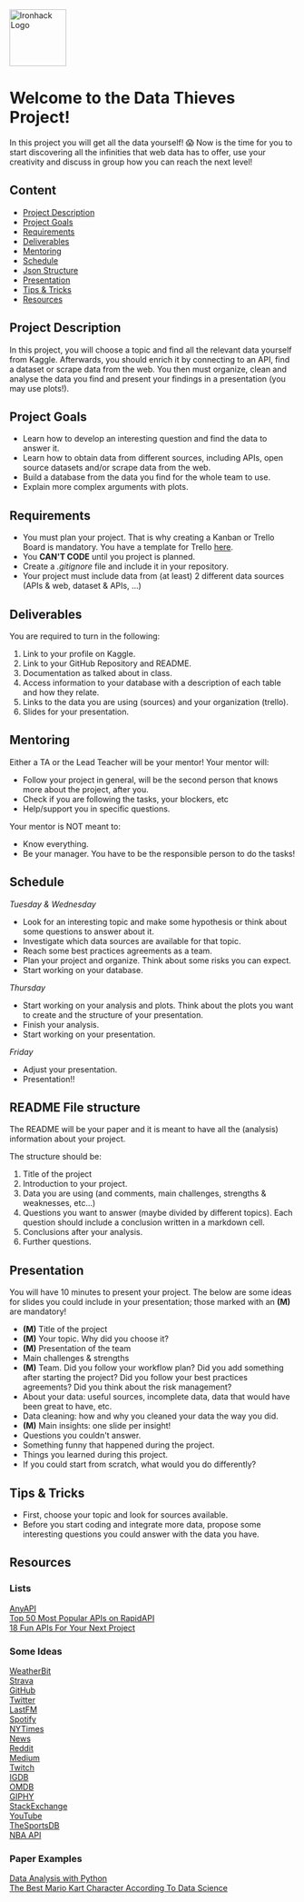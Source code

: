 <img src="https://bit.ly/2VnXWr2" alt="Ironhack Logo" width="100"/>

# Welcome to the Data Thieves Project!

In this project you will get all the data yourself! :scream:
Now is the time for you to start discovering all the infinities that web data has to offer, use your creativity and discuss in group how you can reach the next level!

## Content

- [Project Description](#project-description)
- [Project Goals](#project-goals)
- [Requirements](#requirements)
- [Deliverables](#deliverables)
- [Mentoring](#mentoring)
- [Schedule](#schedule)
- [Json Structure](#json-structure)
- [Presentation](#presentation)
- [Tips & Tricks](#tips-&-tricks)
- [Resources](#resources)

<a name="project-description"></a>

## Project Description

In this project, you will choose a topic and find all the relevant data yourself from Kaggle.
Afterwards, you should enrich it by connecting to an API, find a dataset or scrape data from the web.
You then must organize, clean and analyse the data you find and present your findings in a presentation (you may use plots!).

<a name="project-goals"></a>

## Project Goals

- Learn how to develop an interesting question and find the data to answer it.
- Learn how to obtain data from different sources, including APIs, open source datasets and/or scrape data from the web.
- Build a database from the data you find for the whole team to use.
- Explain more complex arguments with plots.

<a name="requirements"></a>

## Requirements

- You must plan your project. That is why creating a Kanban or Trello Board is mandatory. You have a template for Trello [here](https://trello.com/b/26Wr3pVF/project-3-data-thief).
- You **CAN'T CODE** until you project is planned.
- Create a _.gitignore_ file and include it in your repository.
- Your project must include data from (at least) 2 different data sources (APIs & web, dataset & APIs, ...)

<a name="deliverables"></a>

## Deliverables

You are required to turn in the following:

1. Link to your profile on Kaggle.
2. Link to your GitHub Repository and README.
3. Documentation as talked about in class.
4. Access information to your database with a description of each table and how they relate.
5. Links to the data you are using (sources) and your organization (trello).
6. Slides for your presentation.

<a name="mentoring"></a>

## Mentoring

Either a TA or the Lead Teacher will be your mentor!
Your mentor will:

- Follow your project in general, will be the second person that knows more about the project, after you.
- Check if you are following the tasks, your blockers, etc
- Help/support you in specific questions.

Your mentor is NOT meant to:

- Know everything.
- Be your manager. You have to be the responsible person to do the tasks!

<a name="schedule"></a>

## Schedule

_Tuesday & Wednesday_

- Look for an interesting topic and make some hypothesis or think about some questions to answer about it.
- Investigate which data sources are available for that topic.
- Reach some best practices agreements as a team.
- Plan your project and organize. Think about some risks you can expect.
- Start working on your database.

_Thursday_

- Start working on your analysis and plots. Think about the plots you want to create and the structure of your presentation.
- Finish your analysis.
- Start working on your presentation.

_Friday_

- Adjust your presentation.
- Presentation!!

<a name="json-structure"></a>

## README File structure

The README will be your paper and it is meant to have all the (analysis) information about your project.

The structure should be:

1. Title of the project
2. Introduction to your project.
3. Data you are using (and comments, main challenges, strengths & weaknesses, etc...)
4. Questions you want to answer (maybe divided by different topics). Each question should include a conclusion written in a markdown cell.
5. Conclusions after your analysis.
6. Further questions.

<a name="presentation"></a>

## Presentation

You will have 10 minutes to present your project. The below are some ideas for slides you could include in your presentation; those marked with an **(M)** are mandatory!

- **(M)** Title of the project
- **(M)** Your topic. Why did you choose it?
- **(M)** Presentation of the team
- Main challenges & strengths
- **(M)** Team. Did you follow your workflow plan? Did you add something after starting the project? Did you follow your best practices agreements? Did you think about the risk management?
- About your data: useful sources, incomplete data, data that would have been great to have, etc.
- Data cleaning: how and why you cleaned your data the way you did.
- **(M)** Main insights: one slide per insight!
- Questions you couldn't answer.
- Something funny that happened during the project.
- Things you learned during this project.
- If you could start from scratch, what would you do differently?

<a name="tips-&-tricks"></a>

## Tips & Tricks

- First, choose your topic and look for sources available.
- Before you start coding and integrate more data, propose some interesting questions you could answer with the data you have.

<a name="resources"></a>

## Resources

### Lists

[AnyAPI](https://any-api.com/)  
[Top 50 Most Popular APIs on RapidAPI](https://blog.rapidapi.com/most-popular-apis/)  
[18 Fun APIs For Your Next Project](https://medium.com/@vicbergquist/18-fun-apis-for-your-next-project-8008841c7be9)

### Some Ideas

[WeatherBit](https://www.weatherbit.io/api)  
[Strava](https://developers.strava.com/docs/reference/)  
[GitHub](https://developer.github.com/v3/)  
[Twitter](https://developer.twitter.com/en/docs.html)  
[LastFM](https://www.last.fm/api)  
[Spotify](https://developer.spotify.com/documentation/web-api/reference/)  
[NYTimes](https://web.archive.org/web/20150325135221/http://developer.nytimes.com/docs/times_newswire_api/)  
[News](https://newsapi.org/docs)  
[Reddit](https://github.com/reddit-archive/reddit/wiki/API)  
[Medium](https://github.com/Medium/medium-api-docs)  
[Twitch](https://dev.twitch.tv/docs/api/reference)  
[IGDB](https://api-docs.igdb.com/)  
[OMDB](http://www.omdbapi.com/)  
[GIPHY](https://developers.giphy.com/docs/)  
[StackExchange](https://api.stackexchange.com/docs)  
[YouTube](https://developers.google.com/youtube/v3/docs/)  
[TheSportsDB](https://github.com/enen92/script.module.thesportsdb)  
[NBA API](https://pypi.org/project/nba-api/)

### Paper Examples

[Data Analysis with Python](https://medium.com/@williamkoehrsen/data-analysis-with-python-19434f5d6324)  
[The Best Mario Kart Character According To Data Science](https://medium.com/civis-analytics/the-best-mario-kart-character-according-to-data-science-7dfb65d4c18e)
